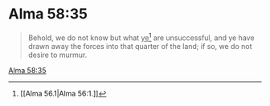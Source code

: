 # Alma 58:35

> Behold, we do not know but what <u>ye</u>[^a] are unsuccessful, and ye have drawn away the forces into that quarter of the land; if so, we do not desire to murmur.

[Alma 58:35](https://www.churchofjesuschrist.org/study/scriptures/bofm/alma/58?lang=eng&id=p35#p35)


[^a]: [[Alma 56.1|Alma 56:1.]]

